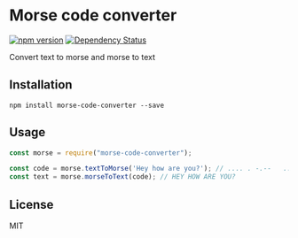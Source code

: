 # Morse code converter

[![npm version](https://img.shields.io/npm/v/morse-code-converter.svg)](https://www.npmjs.com/package/morse-code-converter)
[![Dependency Status](https://david-dm.org/funkyremi/morse-code-converter.svg)](https://david-dm.org/funkyremi/morse-code-converter)

Convert text to morse and morse to text

## Installation
```
npm install morse-code-converter --save
```

## Usage

``` js
const morse = require("morse-code-converter");

const code = morse.textToMorse('Hey how are you?'); // .... . -.--   .... --- .--   .- .-. .   -.-- --- ..- ..-..
const text = morse.morseToText(code); // HEY HOW ARE YOU?
```

## License

MIT
